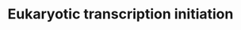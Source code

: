 ---
annotations:
- type: Pathway Ontology
  value: transcription pathway
authors:
- MaintBot
- Thomas
- Anwesha
- Christine Chichester
- Eweitz
description: 'In eukaryotes, RNA polymerase, and therefore the initiation of transcription,
  requires the presence of a core promoter sequence in the DNA. RNA polymerase is
  able to bind to core promoters in the presence of various specific transcription
  factors. The most common type of core promoter in eukaryotes is a short DNA sequence
  known as a TATA box. The TATA box, as a core promoter, is the binding site for a
  transcription factor known as TATA binding protein (TBP), which is itself a subunit
  of another transcription factor, called Transcription Factor II D (TFIID). After
  TFIID binds to the TATA box via the TBP, five more transcription factors and RNA
  polymerase combine around the TATA box in a series of stages to form a preinitiation
  complex. One transcription factor, DNA helicase, has helicase activity and so is
  involved in the separating of opposing strands of double-stranded DNA to provide
  access to a single-stranded DNA template. However, only a low, or basal, rate of
  transcription is driven by the preinitiation complex alone. Other proteins known
  as activators and repressors, along with any associated coactivators or corepressors,
  are responsible for modulating transcription rate.  Source: [[wikipedia:Transcription_(genetics)|Wikipedia]]'
last-edited: 2021-05-19
organisms:
- Anopheles gambiae
redirect_from:
- /index.php/Pathway:WP1238
- /instance/WP1238
schema-jsonld:
- '@context': https://schema.org/
  '@id': https://wikipathways.github.io/pathways/WP1238.html
  '@type': Dataset
  creator:
    '@type': Organization
    name: WikiPathways
  description: 'In eukaryotes, RNA polymerase, and therefore the initiation of transcription,
    requires the presence of a core promoter sequence in the DNA. RNA polymerase is
    able to bind to core promoters in the presence of various specific transcription
    factors. The most common type of core promoter in eukaryotes is a short DNA sequence
    known as a TATA box. The TATA box, as a core promoter, is the binding site for
    a transcription factor known as TATA binding protein (TBP), which is itself a
    subunit of another transcription factor, called Transcription Factor II D (TFIID).
    After TFIID binds to the TATA box via the TBP, five more transcription factors
    and RNA polymerase combine around the TATA box in a series of stages to form a
    preinitiation complex. One transcription factor, DNA helicase, has helicase activity
    and so is involved in the separating of opposing strands of double-stranded DNA
    to provide access to a single-stranded DNA template. However, only a low, or basal,
    rate of transcription is driven by the preinitiation complex alone. Other proteins
    known as activators and repressors, along with any associated coactivators or
    corepressors, are responsible for modulating transcription rate.  Source: [[wikipedia:Transcription_(genetics)|Wikipedia]]'
  keywords:
  - AgaP_AGAP010559
  - AgaP_AGAP010064
  - AgaP_AGAP004254
  - AgaP_AGAP010321
  - AgaP_AGAP005922
  - AgaP_AGAP005382
  - AgaP_AGAP012397
  - AgaP_AGAP008151
  - AgaP_AGAP010984
  - AgaP_AGAP002121
  - AgaP_AGAP005873
  - AgaP_AGAP010493
  - AgaP_AGAP003648
  - AgaP_AGAP003135
  - AgaP_AGAP009539
  - AgaP_AGAP004370
  - AgaP_AGAP012122
  - AgaP_AGAP009209
  - AgaP_AGAP007002
  - AgaP_AGAP006573
  - AgaP_AGAP008393
  - POLR2K
  - AgaP_AGAP002988
  - AgaP_AGAP007810
  - AgaP_AGAP008991
  - AgaP_AGAP003094
  - AgaP_AGAP011678
  - AgaP_AGAP004480
  - AgaP_AGAP010958
  - POLR1D
  - AgaP_AGAP009558
  - POLR3K
  - AgaP_AGAP001792
  - AgaP_AGAP002646
  - AgaP_AGAP012169
  - AgaP_AGAP008522
  - AgaP_AGAP008417
  - AgaP_AGAP011110
  - AgaP_AGAP008045
  - POLR1A
  - AgaP_AGAP006355
  license: CC0
  name: Eukaryotic transcription initiation
seo: CreativeWork
title: Eukaryotic transcription initiation
wpid: WP1238
---